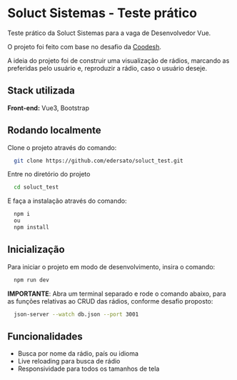 # Soluct Sistemas - Teste prático

Teste prático da Soluct Sistemas para a vaga de Desenvolvedor Vue.

O projeto foi feito com base no desafio da [Coodesh](https://github.com/coodesh/frontend-radio-browser).

A ideia do projeto foi de construir uma visualização de rádios, marcando as preferidas pelo usuário e, reproduzir a rádio, caso o usuário deseje.

## Stack utilizada

**Front-end:** Vue3, Bootstrap

## Rodando localmente

Clone o projeto através do comando:

```bash
  git clone https://github.com/edersato/soluct_test.git
```
Entre no diretório do projeto

```bash
  cd soluct_test
```

E faça a instalação através do comando:

```bash
  npm i
  ou
  npm install
```

## Inicialização

Para iniciar o projeto em modo de desenvolvimento, insira o comando:

```bash
  npm run dev
```

**IMPORTANTE**: Abra um terminal separado e rode o comando abaixo, para as funções relativas ao CRUD das rádios, conforme desafio proposto: 

```bash
  json-server --watch db.json --port 3001
```
## Funcionalidades

- Busca por nome da rádio, país ou idioma
- Live reloading para busca de rádio
- Responsividade para todos os tamanhos de tela
